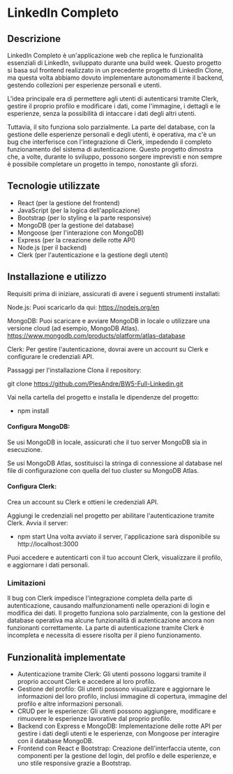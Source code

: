 # LinkedIn Completo

## Descrizione
LinkedIn Completo è un'applicazione web che replica le funzionalità essenziali di LinkedIn, sviluppato durante una build week. Questo progetto si basa sul frontend realizzato in un precedente progetto di LinkedIn Clone, ma questa volta abbiamo dovuto implementare autonomamente il backend, gestendo collezioni per esperienze personali e utenti.

L'idea principale era di permettere agli utenti di autenticarsi tramite Clerk, gestire il proprio profilo e modificare i dati, come l'immagine, i dettagli e le esperienze, senza la possibilità di intaccare i dati degli altri utenti.

Tuttavia, il sito funziona solo parzialmente. La parte del database, con la gestione delle esperienze personali e degli utenti, è operativa, ma c'è un bug che interferisce con l'integrazione di Clerk, impedendo il completo funzionamento del sistema di autenticazione. Questo progetto dimostra che, a volte, durante lo sviluppo, possono sorgere imprevisti e non sempre è possibile completare un progetto in tempo, nonostante gli sforzi.

## Tecnologie utilizzate
- React (per la gestione del frontend)
- JavaScript (per la logica dell'applicazione)
- Bootstrap (per lo styling e la parte responsive)
- MongoDB (per la gestione del database)
- Mongoose (per l'interazione con MongoDB)
- Express (per la creazione delle rotte API)
- Node.js (per il backend)
- Clerk (per l'autenticazione e la gestione degli utenti)

## Installazione e utilizzo
Requisiti prima di iniziare, assicurati di avere i seguenti strumenti installati:

Node.js: Puoi scaricarlo da qui: https://nodejs.org/en

MongoDB: Puoi scaricare e avviare MongoDB in locale o utilizzare una versione cloud (ad esempio, MongoDB Atlas). 
https://www.mongodb.com/products/platform/atlas-database

Clerk: Per gestire l'autenticazione, dovrai avere un account su Clerk e configurare le credenziali API.

Passaggi per l'installazione
Clona il repository:

git clone https://github.com/PlesAndre/BW5-Full-Linkedin.git

Vai nella cartella del progetto e installa le dipendenze del progetto:
- npm install

#### Configura MongoDB:

Se usi MongoDB in locale, assicurati che il tuo server MongoDB sia in esecuzione.

Se usi MongoDB Atlas, sostituisci la stringa di connessione al database nel file di configurazione con quella del tuo cluster su MongoDB Atlas.

#### Configura Clerk:

Crea un account su Clerk e ottieni le credenziali API.

Aggiungi le credenziali nel progetto per abilitare l'autenticazione tramite Clerk.
Avvia il server:
- npm start
Una volta avviato il server, l'applicazione sarà disponibile su http://localhost:3000

Puoi accedere e autenticarti con il tuo account Clerk, visualizzare il profilo, e aggiornare i dati personali.

### Limitazioni
Il bug con Clerk impedisce l'integrazione completa della parte di autenticazione, causando malfunzionamenti nelle operazioni di login e modifica dei dati.
Il progetto funziona solo parzialmente, con la gestione del database operativa ma alcune funzionalità di autenticazione ancora non funzionanti correttamente.
La parte di autenticazione tramite Clerk è incompleta e necessita di essere risolta per il pieno funzionamento.

## Funzionalità implementate
- Autenticazione tramite Clerk: Gli utenti possono loggarsi tramite il proprio account Clerk e accedere al loro profilo.
- Gestione del profilo: Gli utenti possono visualizzare e aggiornare le informazioni del loro profilo, inclusi immagine di copertura, immagine del profilo e altre informazioni personali.
- CRUD per le esperienze: Gli utenti possono aggiungere, modificare e rimuovere le esperienze lavorative dal proprio profilo.
- Backend con Express e MongoDB: Implementazione delle rotte API per gestire i dati degli utenti e le esperienze, con Mongoose per interagire con il database MongoDB.
- Frontend con React e Bootstrap: Creazione dell'interfaccia utente, con componenti per la gestione del login, del profilo e delle esperienze, e uno stile responsive grazie a Bootstrap.
